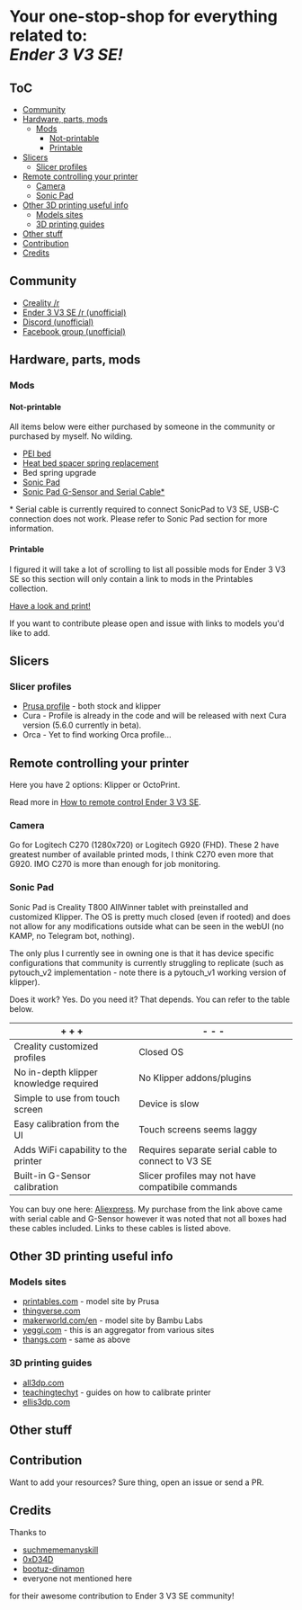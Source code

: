 <!-- omit in toc -->
# Your one-stop-shop for everything related to:<br>***Ender 3 V3 SE!***

<!-- omit in toc -->
## ToC

- [Community](#community)
- [Hardware, parts, mods](#hardware-parts-mods)
  - [Mods](#mods)
    - [Not-printable](#not-printable)
    - [Printable](#printable)
- [Slicers](#slicers)
  - [Slicer profiles](#slicer-profiles)
- [Remote controlling your printer](#remote-controlling-your-printer)
  - [Camera](#camera)
  - [Sonic Pad](#sonic-pad)
- [Other 3D printing useful info](#other-3d-printing-useful-info)
  - [Models sites](#models-sites)
  - [3D printing guides](#3d-printing-guides)
- [Other stuff](#other-stuff)
- [Contribution](#contribution)
- [Credits](#credits)

## Community

- [Creality /r](https://www.reddit.com/r/Creality/)
- [Ender 3 V3 SE /r (unofficial)](https://www.reddit.com/r/Ender3V3SE/)
- [Discord (unofficial)](https://discord.gg/gYyN3zJEW6)
- [Facebook group (unofficial)](https://www.facebook.com/groups/347538964267031)

## Hardware, parts, mods

### Mods

#### Not-printable

All items below were either purchased by someone in the community or purchased by myself. No wilding.

- [PEI bed](https://www.aliexpress.com/item/1005005815144081.html)
- [Heat bed spacer spring replacement](https://www.aliexpress.com/item/33000090210.html)
- Bed spring upgrade
- [Sonic Pad](https://www.aliexpress.com/item/1005005573923853.html)
- [Sonic Pad G-Sensor and Serial Cable*](https://www.aliexpress.com/item/1005005135181819.html)

\* Serial cable is currently required to connect SonicPad to V3 SE, USB-C connection does not work. Please refer to Sonic Pad section for more information.

#### Printable

I figured it will take a lot of scrolling to list all possible mods for Ender 3 V3 SE so this section will only contain a link to mods in the Printables collection.

[Have a look and print!](https://www.printables.com/@pblvsk_1037476/collections/998458)

If you want to contribute please open and issue with links to models you'd like to add.

## Slicers

### Slicer profiles

- [Prusa profile](https://github.com/suchmememanyskill/PrusaSlicer-Ender3-v3-SE-Config) - both stock and klipper
- Cura - Profile is already in the code and will be released with next Cura version (5.6.0 currently in beta).
- Orca - Yet to find working Orca profile...

## Remote controlling your printer

Here you have 2 options: Klipper or OctoPrint.

Read more in [How to remote control Ender 3 V3 SE](/remote-control/README.md).

### Camera

Go for Logitech C270 (1280x720) or Logitech G920 (FHD).
These 2 have greatest number of available printed mods, I think C270 even more that G920. IMO C270 is more than enough for job monitoring.

### Sonic Pad

Sonic Pad is Creality T800 AllWinner tablet with preinstalled and customized Klipper. The OS is pretty much closed (even if rooted) and does not allow for any modifications outside what can be seen in the webUI (no KAMP, no Telegram bot, nothing).

The only plus I currently see in owning one is that it has device specific configurations that community is currently struggling to replicate (such as pytouch_v2 implementation - note there is a pytouch_v1 working version of klipper).

Does it work? Yes. Do you need it? That depends. You can refer to the table below.

| + + +                                   | - - -                                               |
|---------------------------------------- |---------------------------------------------------- |
| Creality customized profiles            | Closed OS                                           |
| No in-depth klipper knowledge required  | No Klipper addons/plugins                           |
| Simple to use from touch screen         | Device is slow                                      |
| Easy calibration from the UI            | Touch screens seems laggy                           |
| Adds WiFi capability to the printer     | Requires separate serial cable to connect to V3 SE  |
| Built-in G-Sensor calibration           | Slicer profiles may not have compatibile commands   |

You can buy one here: [Aliexpress](https://www.aliexpress.com/item/1005005573923853.html).
My purchase from the link above came with serial cable and G-Sensor however it was noted that not all boxes had these cables included. Links to these cables is listed above.

## Other 3D printing useful info

### Models sites

- [printables.com](https://www.printables.com/) - model site by Prusa
- [thingverse.com](https://www.thingiverse.com/)
- [makerworld.com/en](https://makerworld.com/en) - model site by Bambu Labs
- [yeggi.com](https://www.yeggi.com/) - this is an aggregator from various sites
- [thangs.com](https://thangs.com/) - same as above

### 3D printing guides

- [all3dp.com](https://all3dp.com/)
- [teachingtechyt](https://teachingtechyt.github.io) - guides on how to calibrate printer
- [ellis3dp.com](https://ellis3dp.com)

## Other stuff

## Contribution

Want to add your resources? Sure thing, open an issue or send a PR.

## Credits

Thanks to

- [suchmememanyskill](https://github.com/suchmememanyskill)
- [0xD34D](https://github.com/0xD34D)
- [bootuz-dinamon](https://github.com/bootuz-dinamon)
- everyone not mentioned here

for their awesome contribution to Ender 3 V3 SE community!

